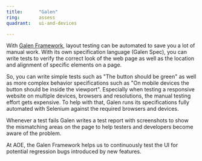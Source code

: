 ```yaml
---
title:      "Galen"
ring:       assess
quadrant:   ui-and-devices

---
```


With [Galen Framework](http://galenframework.com/), layout testing can be automated to save you a lot of manual work. With its own specification language (Galen Spec), you can write tests to verify the correct look of the web page as well as the location and alignment of specific elements on a page.

So, you can write simple tests such as "The button should be green" as well as more complex behavior specifications such as "On mobile devices the button should be inside the viewport". Especially when testing a responsive website on multiple devices, browsers and resolutions, the manual testing effort gets expensive. To help with that, Galen runs its specifications fully automated with Selenium against the required browsers and devices.

Whenever a test fails Galen writes a test report with screenshots to show the mismatching areas on the page to help testers and developers become aware of the problem.

At AOE, the Galen Framework helps us to continuously test the UI for potential regression bugs introduced by new features.
